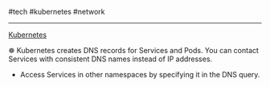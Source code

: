 #tech #kubernetes #network 

---
[Kubernetes](https://kubernetes.io/docs/concepts/services-networking/dns-pod-service/)

☸️ Kubernetes creates DNS records for Services and Pods. You can contact Services with consistent DNS names instead of IP addresses.
- Access Services in other namespaces by specifying it in the DNS query.
